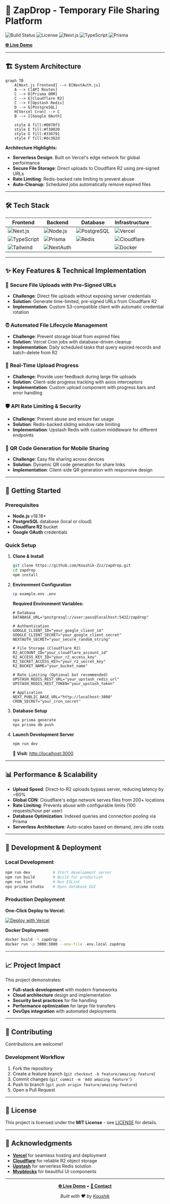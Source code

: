 # 🚀 ZapDrop - Temporary File Sharing Platform

![Build Status](https://img.shields.io/badge/build-passing-brightgreen)
![License](https://img.shields.io/badge/License-MIT-yellow.svg)
![Next.js](https://img.shields.io/badge/Next.js-15.3.4-black)
![TypeScript](https://img.shields.io/badge/TypeScript-5-blue)
![Prisma](https://img.shields.io/badge/Prisma-6.10.1-2D3748)

**[🌐 Live Demo](https://zapdrop.slyde.tech)**

---

## 🏗️ System Architecture

```mermaid
graph TB
    A[Next.js Frontend] --> B[NextAuth.js]
    A --> C[API Routes]
    C --> D[Prisma ORM]
    C --> E[Cloudflare R2]
    C --> F[Upstash Redis]
    D --> G[PostgreSQL]
    H[Vercel Cron] --> C
    B --> I[Google OAuth]
    
    style A fill:#0070f3
    style E fill:#f38020
    style G fill:#336791
    style F fill:#dc382d
```

**Architecture Highlights:**
- **Serverless Design**: Built on Vercel's edge network for global performance
- **Secure File Storage**: Direct uploads to Cloudflare R2 using pre-signed URLs
- **Rate Limiting**: Redis-backed rate limiting to prevent abuse
- **Auto-Cleanup**: Scheduled jobs automatically remove expired files

---

## 🛠️ Tech Stack

| **Frontend** | **Backend** | **Database** | **Infrastructure** |
|--------------|-------------|--------------|-------------------|
| ![Next.js](https://img.shields.io/badge/Next.js-000000?style=flat&logo=next.js&logoColor=white) | ![Node.js](https://img.shields.io/badge/Node.js-339933?style=flat&logo=node.js&logoColor=white) | ![PostgreSQL](https://img.shields.io/badge/PostgreSQL-336791?style=flat&logo=postgresql&logoColor=white) | ![Vercel](https://img.shields.io/badge/Vercel-000000?style=flat&logo=vercel&logoColor=white) |
| ![TypeScript](https://img.shields.io/badge/TypeScript-3178C6?style=flat&logo=typescript&logoColor=white) | ![Prisma](https://img.shields.io/badge/Prisma-2D3748?style=flat&logo=prisma&logoColor=white) | ![Redis](https://img.shields.io/badge/Redis-DC382D?style=flat&logo=redis&logoColor=white) | ![Cloudflare](https://img.shields.io/badge/Cloudflare-F38020?style=flat&logo=cloudflare&logoColor=white) |
| ![Tailwind](https://img.shields.io/badge/Tailwind-38B2AC?style=flat&logo=tailwind-css&logoColor=white) | ![NextAuth](https://img.shields.io/badge/NextAuth.js-000000?style=flat&logo=next.js&logoColor=white) | | ![Docker](https://img.shields.io/badge/Docker-2496ED?style=flat&logo=docker&logoColor=white) |

---

## ✨ Key Features & Technical Implementation

### 🔐 **Secure File Uploads with Pre-Signed URLs**
- **Challenge**: Direct file uploads without exposing server credentials
- **Solution**: Generate time-limited, pre-signed URLs from Cloudflare R2
- **Implementation**: Custom S3-compatible client with automatic credential rotation

### ⏰ **Automated File Lifecycle Management**
- **Challenge**: Prevent storage bloat from expired files
- **Solution**: Vercel Cron jobs with database-driven cleanup
- **Implementation**: Daily scheduled tasks that query expired records and batch-delete from R2

### 🔄 **Real-Time Upload Progress**
- **Challenge**: Provide user feedback during large file uploads
- **Solution**: Client-side progress tracking with axios interceptors
- **Implementation**: Custom upload component with progress bars and error handling

### 🛡️ **API Rate Limiting & Security**
- **Challenge**: Prevent abuse and ensure fair usage
- **Solution**: Redis-backed sliding window rate limiting
- **Implementation**: Upstash Redis with custom middleware for different endpoints

### 📱 **QR Code Generation for Mobile Sharing**
- **Challenge**: Easy file sharing across devices
- **Solution**: Dynamic QR code generation for share links
- **Implementation**: Client-side QR generation with responsive design

---

## 🚀 Getting Started

### Prerequisites
- **Node.js** v18.18+ 
- **PostgreSQL** database (local or cloud)
- **Cloudflare R2** bucket
- **Google OAuth** credentials

### Quick Setup

1. **Clone & Install**
   ```bash
   git clone https://github.com/Koushik-Zzz/zapdrop.git
   cd zapdrop
   npm install
   ```

2. **Environment Configuration**
   ```bash
   cp example.env .env
   ```
   
   **Required Environment Variables:**
   ```env
   # Database
   DATABASE_URL="postgresql://user:pass@localhost:5432/zapdrop"
   
   # Authentication
   GOOGLE_CLIENT_ID="your_google_client_id"
   GOOGLE_CLIENT_SECRET="your_google_client_secret"
   NEXTAUTH_SECRET="your_secure_random_string"
   
   # File Storage (Cloudflare R2)
   R2_ACCOUNT_ID="your_cloudflare_account_id"
   R2_ACCESS_KEY_ID="your_r2_access_key"
   R2_SECRET_ACCESS_KEY="your_r2_secret_key"
   R2_BUCKET_NAME="your_bucket_name"
   
   # Rate Limiting (Optional but recommended)
   UPSTASH_REDIS_REST_URL="your_upstash_redis_url"
   UPSTASH_REDIS_REST_TOKEN="your_upstash_token"
   
   # Application
   NEXT_PUBLIC_BASE_URL="http://localhost:3000"
   CRON_SECRET="your_cron_secret"
   ```

3. **Database Setup**
   ```bash
   npx prisma generate
   npx prisma db push
   ```

4. **Launch Development Server**
   ```bash
   npm run dev
   ```
   
   🎉 **Visit**: [http://localhost:3000](http://localhost:3000)

---

## 📊 Performance & Scalability

- **Upload Speed**: Direct-to-R2 uploads bypass server, reducing latency by ~60%
- **Global CDN**: Cloudflare's edge network serves files from 200+ locations
- **Rate Limiting**: Prevents abuse with configurable limits (100 requests/hour per user)
- **Database Optimization**: Indexed queries and connection pooling via Prisma
- **Serverless Architecture**: Auto-scales based on demand, zero idle costs

---

## 🔧 Development & Deployment

### Local Development
```bash
npm run dev          # Start development server
npm run build        # Build for production
npm run lint         # Run ESLint
npx prisma studio    # Open database GUI
```

### Production Deployment

**One-Click Deploy to Vercel:**

[![Deploy with Vercel](https://vercel.com/button)](https://vercel.com/new/clone?repository-url=https://github.com/Koushik-Zzz/zapdrop)

**Docker Deployment:**
```bash
docker build -t zapdrop .
docker run -p 3000:3000 --env-file .env.local zapdrop
```

---

## 📈 Project Impact

This project demonstrates:
- **Full-stack development** with modern frameworks
- **Cloud architecture** design and implementation
- **Security best practices** for file handling
- **Performance optimization** for large file transfers
- **DevOps integration** with automated deployments

---

## 🤝 Contributing

Contributions are welcome!

### Development Workflow
1. Fork the repository
2. Create a feature branch (`git checkout -b feature/amazing-feature`)
3. Commit changes (`git commit -m 'Add amazing feature'`)
4. Push to branch (`git push origin feature/amazing-feature`)
5. Open a Pull Request

---

## 📄 License

This project is licensed under the **MIT License** - see [LICENSE](LICENSE) for details.

---

## 🙏 Acknowledgments

- **[Vercel](https://vercel.com)** for seamless hosting and deployment
- **[Cloudflare](https://cloudflare.com)** for reliable R2 object storage
- **[Upstash](https://upstash.com)** for serverless Redis solution
- **[Mvpblocks](https://blocks.mvp-subha.me/)** for beautiful UI components

---

<div align="center">

**[🌐 Live Demo](https://zapdrop.slyde.tech)** • **[📧 Contact](mailto:koushik02269@gmail.com)**

*Built with ❤️ by [Koushik](https://github.com/Koushik-Zzz)*

</div>